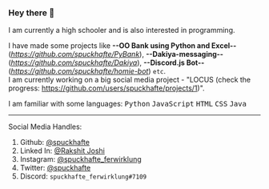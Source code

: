### Hey there 👋

I am currently a high schooler and is also interested in programming.<br>

I have made some projects like **--OO Bank using Python and Excel--** (*https://github.com/spuckhafte/PyBank*), **--Dakiya-messaging--** (*https://github.com/spuckhafte/Dakiya*), **--Discord.js Bot--** (*https://github.com/spuckhafte/homie-bot*) `etc`.<br>
I am currently working on a big social media project - "LOCUS (check the progress: https://github.com/users/spuckhafte/projects/1)".

I am familiar with some languages: <kbd>Python</kbd> <kbd>JavaScript</kbd> <kbd>HTML</kbd> <kbd>CSS</kbd> <kbd>Java</kbd>

<hr>
    
Social Media Handles:
1. Github: <a href="https://github.com/spuckhafte">@spuckhafte</a>
2. Linked In: <a href="https://in.linkedin.com/in/rakshit-joshi-ab6892217">@Rakshit Joshi</a>
3. Instagram: <a href="https://www.instagram.com/spuckhafte_ferwirklung">@spuckhafte_ferwirklung</a>
4. Twitter: <a href="https://twitter.com/spuckhafte">@spuckhafte</a>
5. Discord: `spuckhafte_ferwirklung#7109`
